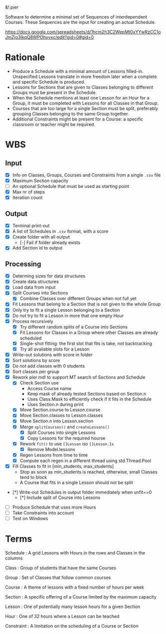 &!:pier

Software to determine a minimal set of Sequences of interdependent Courses. These Sequences are the input for creating an actual Schedule.

https://docs.google.com/spreadsheets/d/1hcm2h3C2WepMt0xYYwRzCC1oJmZjo3IkqQ8WPOhvvxc/edit?gid=0#gid=0

# Rationale
- Produce a Schedule with a minimal amount of Lessons filled-in. Unspecified Lessons translate in more freedom later when a complete and specific Schedule is produced.
- Lessons for Sections that are given to Classes belonging to different Groups must be present in the Schedule.
- When the Schedule mentions at least one Lesson for an Hour for a Group, it must be completed with Lessons for all Classes in that Group.
- Courses that are too large for a single Section must be split, preferably grouping Classes belonging to the same Group together.
- Additional Constraints might be present for a Course: a specific classroom or teacher might be required.

# WBS
## Input
- [x] Info on Classes, Groups, Courses and Constraints from a single `.csv` file
- [x] Maximum Section capacity
- [ ] An optional Schedule that must be used as starting point
- [x] Max nr of steps
- [x] Iteration count
## Output
- [x] Terminal print-out
- [x] A list of Schedules in `.csv` format, with a score
- [x] Create folder with all output
	- [-] Fail if folder already exists
- [x] Add Section id to output
## Processing
- [x] Determing sizes for data structures
- [x] Create data structures
- [x] Load data from input
- [x] Split Courses into Sections
	- [x] Combine Classes over different Groups when not full yet
- [x] Fit Lessons that belong to a Section that is not given to the whole Group
- [x] Only try to fit a single Lesson belonging to a Section
- [x] Do not try to fit a Lesson in more that one empty Hour
- [x] Process recursively
	- [x] Try different random splits of a Course into Sections
	- [x] Fit Lessons for Classes in a Group where other Classes are already scheduled
	- [x] Single-shot fitting: the first slot that fits is take, not backtracking
	- [x] Try all available slots for a Lesson
- [x] Write-out solutions with score in folder
- [x] Sort solutions by score
- [x] Do not add classes with 0 students
- [x] Sort classes per group
- [x] Rework pier.mdl to support MT search of Sections and Schedule
	- [x] Check Section use
		- Access Course name
		- Keep mask of already tested Sections based on Section.n
		- Uses Class.Mask to efficiently check if it fits in the Schedule
		- Uses Section.n during print
	- [x] Move Section.course to Lesson.course
	- [x] Move Section.classes to Lesson.classes
	- [x] Move Section.n into Lesson.section
	- [x] Merge `splitCourses()` and `createLessons()`
		- [x] Split Courses into single Lessons
		- [x] Copy Lessons for the required hourse
	- [x] Rework `fit()` to use `[]Lesson` iso `[]Lesson.Ix`
		- [x] Remove Model.lessons
	- [x] Regen Lessons from time to time
	- [x] Compute each regen in a different thread using std.Thread.Pool
- [x] Fill Classes to fit in [min_students, max_students]
	- Stop as soon as min_students is reached, otherwise, small Classes tend to block
	- A Course that fits in a single Lesson should not be split
- [*] Write-out Schedules in output folder immediately when unfit==0
	- [*] Include split of Course into Lessons
- [ ] Produce Schedule that uses more Hours
- [ ] Take Constraints into account
- [ ] Test on Windows

# Terms

Schedule
: A grid Lessons with Hours in the rows and Classes in the columns

Class
: Group of students that have the same Courses

Group
: Set of Classes that follow common courses

Course
: A theme of lessons with a fixed number of hours per week

Section
: A specific offering of a Course limited by the maximum capacity

Lesson
: One of potentially many lesson hours for a given Section

Hour
: One of 32 hours where a Lesson can be teached

Constraint
: A limitation on the scheduling of a Course or Section
